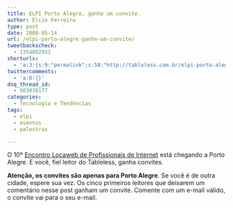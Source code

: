 ```yaml
---
title: ELPI Porto Alegre, ganhe um convite.
author: Elcio Ferreira
type: post
date: 2008-05-14
url: /elpi-porto-alegre-ganhe-um-convite/
tweetbackscheck:
  - 1354892931
shorturls:
  - 'a:3:{s:9:"permalink";s:58:"http://tableless.com.br/elpi-porto-alegre-ganhe-um-convite";s:7:"tinyurl";s:26:"http://tinyurl.com/3lj6zjn";s:4:"isgd";s:19:"http://is.gd/UBhvmZ";}'
twittercomments:
  - 'a:0:{}'
dsq_thread_id:
  - 503038177
categories:
  - Tecnologia e Tendências
tags:
  - elpi
  - eventos
  - palestras

---
```

O 10º [Encontro Locaweb de Profissionais de Internet][1] está chegando a Porto Alegre. E você, fiel leitor do Tableless, ganha convites.

**Atenção, os convites são apenas para Porto Alegre**. Se você é de outra cidade, espere sua vez. Os cinco primeiros leitores que deixarem um comentário nesse post ganham um convite. Comente com um e-mail válido, o convite vai para o seu e-mail.

 [1]: https://www.locaweb.com.br/encontro/